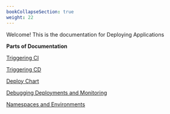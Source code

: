 ```yaml
---
bookCollapseSection: true
weight: 22
---
```


Welcome! This is the documentation for Deploying Applications

**Parts of Documentation** 

[Triggering CI](https://devtron.gitlab.io/tutorials-dev/docs/example/reference/cloning-applications/deploying-applications/triggering-ci/)
<br>

[Triggering CD](https://devtron.gitlab.io/tutorials-dev/docs/example/reference/cloning-applications/deploying-applications/triggering-cd/) 



[Deploy Chart](https://devtron.gitlab.io/tutorials-dev/docs/example/reference/cloning-applications/deploy-chart/) 



[Debugging Deployments and Monitoring](https://devtron.gitlab.io/tutorials-dev/docs/example/reference/cloning-applications/debugging-deployments-and-monitoring/) 



[Namespaces and Environments](https://devtron.gitlab.io/tutorials-dev/docs/example/reference/cloning-applications/namespaces-and-environments/) 
